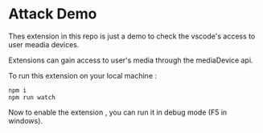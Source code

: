 # Attack Demo

Thes extension in this repo is just a demo to check the vscode's access to user meadia devices.

Extensions can gain access to user's media through the mediaDevice api.

To run this extension on your local machine :

```
npm i
npm run watch
```

Now to enable the extension , you can run it in debug mode (F5 in windows).
